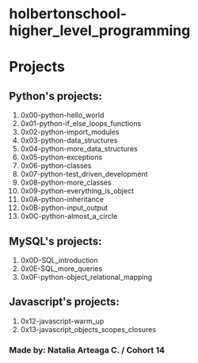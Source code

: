 # holbertonschool-higher_level_programming

# Projects
## Python's projects:
1. 0x00-python-hello_world
2. 0x01-python-if_else_loops_functions
3. 0x02-python-import_modules
4. 0x03-python-data_structures
5. 0x04-python-more_data_structures
6. 0x05-python-exceptions
7. 0x06-python-classes
8. 0x07-python-test_driven_development
9. 0x08-python-more_classes
10. 0x09-python-everything_is_object
11. 0x0A-python-inheritance
12. 0x0B-python-input_output
13. 0x0C-python-almost_a_circle
## MySQL's projects:
1. 0x0D-SQL_introduction
2. 0x0E-SQL_more_queries
3. 0x0F-python-object_relational_mapping
## Javascript's projects:
1. 0x12-javascript-warm_up
2. 0x13-javascript_objects_scopes_closures

### Made by: Natalia Arteaga C. / Cohort 14
